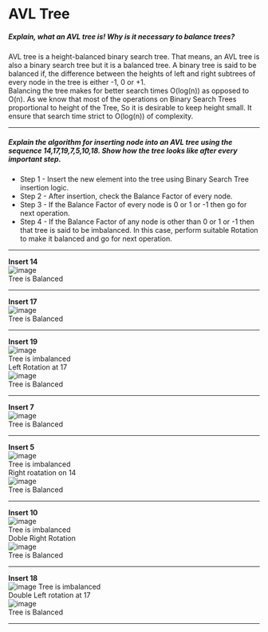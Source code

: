 # AVL Tree

##### Explain, what an AVL tree is! Why is it necessary to balance trees?

AVL tree is a height-balanced binary search tree. That means, an AVL tree is also a binary search tree but it is a balanced tree. A binary tree is said to be balanced if, the difference between the heights of left and right subtrees of every node in the tree is either -1, 0 or +1. <br/>
Balancing the tree makes for better search times O(log(n)) as opposed to O(n). As we know that most of the operations on Binary Search Trees proportional to height of the Tree, So it is desirable to keep height small. It ensure that search time strict to O(log(n)) of complexity.
__________________________
##### Explain the algorithm for inserting node into an AVL tree using the sequence 14,17,19,7,5,10,18. Show how the tree looks like after every important step.

* Step 1 - Insert the new element into the tree using Binary Search Tree insertion logic.<br />
* Step 2 - After insertion, check the Balance Factor of every node.<br />
* Step 3 - If the Balance Factor of every node is 0 or 1 or -1 then go for next operation.<br />
* Step 4 - If the Balance Factor of any node is other than 0 or 1 or -1 then that tree is said to be imbalanced. In this case, perform suitable Rotation to make it balanced and go for next operation.<br />
__________________________
**Insert 14** <br />
![image](https://user-images.githubusercontent.com/95900949/145534797-9f1f3d83-4259-43cf-b315-84385e9e77ab.png) <br />
Tree is Balanced <br />
__________________________
**Insert 17**<br />
![image](https://user-images.githubusercontent.com/95900949/145534827-d1ba04b9-ea3b-4eb7-b159-1da369fa892a.png) <br />
Tree is Balanced <br />
__________________________
**Insert 19**<br />
![image](https://user-images.githubusercontent.com/95900949/145534503-6ed9491f-47f3-45a9-aa76-e39a5c2fb74d.png) <br />
Tree is imbalanced <br />
Left Rotation at 17 <br/>
![image](https://user-images.githubusercontent.com/95900949/145535329-3a2c2fcc-f8c0-4bbd-a0b9-234f80d9baee.png) <br />
Tree is Balanced <br />
__________________________
**Insert 7** <br/>
![image](https://user-images.githubusercontent.com/95900949/145535567-29602e5d-d216-480b-b3e6-daf4bca1899c.png) <br />
Tree is Balanced <br />
_________________________
**Insert 5** <br/>
![image](https://user-images.githubusercontent.com/95900949/145535645-554c4724-24f6-48f2-a53f-6c6c968baefd.png) <br />
Tree is imbalanced <br />
Right roatation on 14 <br/>
![image](https://user-images.githubusercontent.com/95900949/145538666-8d5f2a2d-90e8-4764-b685-e37c9f34cada.png) <br />
Tree is Balanced <br />
__________________________
**Insert 10**<br/>
![image](https://user-images.githubusercontent.com/95900949/145538839-7ebc173a-810b-4c8a-88bc-5cf73496dd14.png)<br />
Tree is imbalanced <br />
Doble Right Rotation <br/>
![image](https://user-images.githubusercontent.com/95900949/145538930-7ee66cca-f08a-4c3b-bfa9-5f04601d4df8.png)<br />
Tree is Balanced <br />
__________________________
**Insert 18**<br/>
![image](https://user-images.githubusercontent.com/95900949/145539017-5a0f797b-9ba6-4568-a2ff-87c3c772e1ba.png)
Tree is imbalanced <br />
Double Left rotation at 17 <br/>
![image](https://user-images.githubusercontent.com/95900949/145539159-a2386166-786b-432a-a3dc-0e1f4f7828f7.png) <br/>
Tree is Balanced <br />
__________________________









